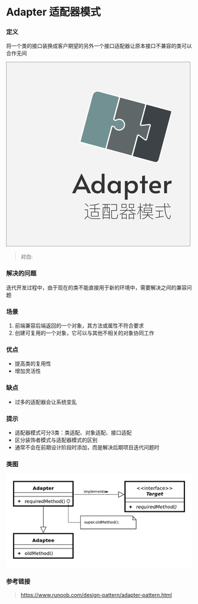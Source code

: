 Adapter 适配器模式
====

### 定义 

将一个类的接口装换成客户期望的另外一个接口适配器让原本接口不兼容的类可以合作无间
   
![cover](./ch9_cover.jpg)

> 对白: 

### 解决的问题

迭代开发过程中，由于现在的类不能直接用于新的环境中，需要解决之间的兼容问题

### 场景

1. 前端兼容后端返回的一个对象，其方法或属性不符合要求
2. 创建可复用的一个对象，它可以与其他不相关的对象协同工作

### 优点

* 提高类的复用性
* 增加灵活性

### 缺点

* 过多的适配器会让系统变乱

### 提示

* 适配器模式可分3类：类适配、对象适配、接口适配
* 区分装饰者模式与适配器模式的区别
* 通常不会在前期设计阶段时添加，而是解决后期项目迭代问题时

### 类图

![uml](./uml.jpg)

### 参考链接

> https://www.runoob.com/design-pattern/adapter-pattern.html    
>







    


 

